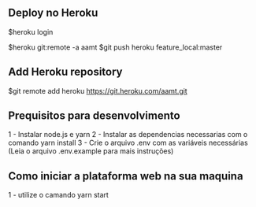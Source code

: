 ## Deploy no Heroku

$heroku login

$heroku git:remote -a aamt
$git push heroku feature_local:master

## Add Heroku repository
$git remote add heroku https://git.heroku.com/aamt.git

## Prequisitos para desenvolvimento
1 - Instalar node.js e yarn
2 - Instalar as dependencias necessarias com o comando yarn install
3 - Crie o arquivo .env com as variáveis necessárias (Leia o arquivo .env.example para mais instruções)

## Como iniciar a plataforma web na sua maquina
1 - utilize o camando yarn start
